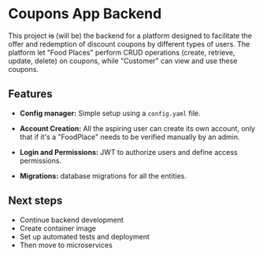 # Coupons App Backend

This project ~~is~~ (will be) the backend for a platform designed to facilitate the offer and redemption of discount coupons by different types of users. The platform let "Food Places" perform CRUD operations (create, retrieve, update, delete) on coupons, while "Customer" can view and use these coupons.

## Features

* **Config manager:** Simple setup using a `config.yaml` file.
* **Account Creation:** All the aspiring user can create its own account, only that if it's a "FoodPlace" needs to be verified manually by an admin.
* **Login and Permissions:** JWT to authorize users and define access permissions.

* **Migrations:** database migrations for all the entities.

## Next steps

* Continue backend development
* Create container image
* Set up automated tests and deployment
* Then move to microservices

